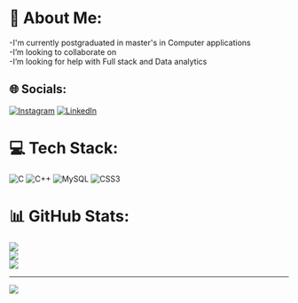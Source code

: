 # 💫 About Me:
-I'm currently postgraduated in master's in Computer applications<br>-I’m looking to collaborate on<br>-I’m looking for help with Full stack and Data analytics<br>


## 🌐 Socials:
[![Instagram](https://img.shields.io/badge/Instagram-%23E4405F.svg?logo=Instagram&logoColor=white)](https://instagram.com/chaitali.pandharpure6) [![LinkedIn](https://img.shields.io/badge/LinkedIn-%230077B5.svg?logo=linkedin&logoColor=white)](https://linkedin.com/in/chaitali-pandharpure6) 

# 💻 Tech Stack:
![C](https://img.shields.io/badge/c-%2300599C.svg?style=for-the-badge&logo=c&logoColor=white) ![C++](https://img.shields.io/badge/c++-%2300599C.svg?style=for-the-badge&logo=c%2B%2B&logoColor=white) ![MySQL](https://img.shields.io/badge/mysql-%2300000f.svg?style=for-the-badge&logo=mysql&logoColor=white) ![CSS3](https://img.shields.io/badge/css3-%231572B6.svg?style=for-the-badge&logo=css3&logoColor=white)
# 📊 GitHub Stats:
![](https://github-readme-stats.vercel.app/api?username=Chaitali6&theme=merko&hide_border=false&include_all_commits=false&count_private=false)<br/>
![](https://github-readme-streak-stats.herokuapp.com/?user=Chaitali6&theme=merko&hide_border=false)<br/>
![](https://github-readme-stats.vercel.app/api/top-langs/?username=Chaitali6&theme=merko&hide_border=false&include_all_commits=false&count_private=false&layout=compact)

---
[![](https://visitcount.itsvg.in/api?id=Chaitali6&icon=0&color=0)](https://visitcount.itsvg.in)

<!-- Proudly created with GPRM ( https://gprm.itsvg.in ) -->

